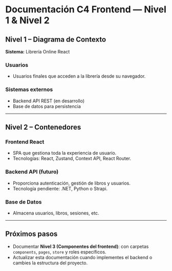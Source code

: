 # Documentación C4 Frontend — Nivel 1 & Nivel 2

## Nivel 1 – Diagrama de Contexto

**Sistema:** Librería Online React

### Usuarios

- Usuarios finales que acceden a la librería desde su navegador.

### Sistemas externos

- Backend API REST (en desarrollo)
- Base de datos para persistencia

---

## Nivel 2 – Contenedores

### Frontend React

- SPA que gestiona toda la experiencia de usuario.
- Tecnologías: React, Zustand, Context API, React Router.

### Backend API (futuro)

- Proporciona autenticación, gestión de libros y usuarios.
- Tecnología pendiente: .NET, Python o Strapi.

### Base de Datos

- Almacena usuarios, libros, sesiones, etc.

---

## Próximos pasos

- Documentar **Nivel 3 (Componentes del frontend)**: con carpetas `components`, `pages`, `store` y roles específicos.
- Actualizar esta documentación cuando implementes el backend o cambies la estructura del proyecto.
